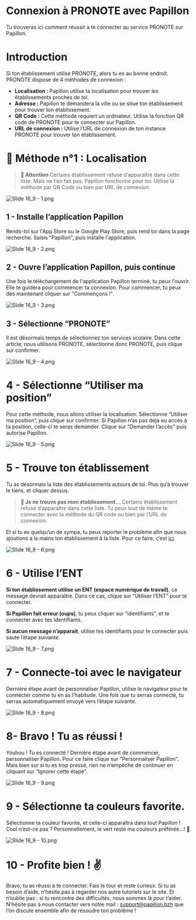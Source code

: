 # Connexion à PRONOTE avec Papillon

Tu trouveras ici comment réussir a te connecter au service PRONOTE sur Papillon.

# Introduction

Si ton établissement utilise PRONOTE, alors tu es au bonne endroit. PRONOTE dispose de 4 méthodes de connexion :

- **Localisation :** Papillon utilise ta localisation pour trouver les établissements proches de toi.
- **Adresse :** Papillon te demandera la ville ou se situe ton établissement pour trouver ton établissement.
- **QR Code :** Cette méthode requiert un ordinateur. Utilise la fonction QR code de PRONOTE pour te connecter sur Papillon.
- **URL de connexion :** Utilise l’URL de connexion de ton instance PRONOTE pour trouver ton établissement.

# 📍 Méthode n°1 : Localisation

> **🚨 Attention**
Certains établissement refuse d’apparaître dans cette liste. Mais ne t’en fait pas, Papillon fonctionne pour toi. Utilise la méthode par QR Code ou bien par URL de connexion.
> 

![Slide 16_9 - 1.png](Connexion%20a%CC%80%20PRONOTE%20avec%20Papillon%201729a5f8c6c28088b817f58b880d7225/Slide_16_9_-_1.png)

## 1 - Installe l’application Papillon

Rends-toi sur l'App Store ou le Google Play Store, puis rend toi dans la page recherche. Saisis "Papillon", puis installe l'application.

![Slide 16_9 - 2.png](Connexion%20a%CC%80%20PRONOTE%20avec%20Papillon%201729a5f8c6c28088b817f58b880d7225/Slide_16_9_-_2.png)

## 2 - Ouvre l’application Papillon, puis continue

Une fois le téléchargement de l'application Papillon terminé, tu peux l'ouvrir. Elle te guidera pour commencer ta connexion. Pour commencer, tu peux dès maintenant cliquer sur "Commençons !".

![Slide 16_9 - 3.png](Connexion%20a%CC%80%20PRONOTE%20avec%20Papillon%201729a5f8c6c28088b817f58b880d7225/Slide_16_9_-_3.png)

## 3 - Sélectionne “PRONOTE”

Il est désormais temps de sélectionnez ton services scolaire. Dans cette article, nous utilisons PRONOTE, sélectionne donc PRONOTE, puis clique sur confirmer.

![Slide 16_9 - 4.png](Connexion%20a%CC%80%20PRONOTE%20avec%20Papillon%201729a5f8c6c28088b817f58b880d7225/Slide_16_9_-_4.png)

# 4 - Sélectionne “Utiliser ma position”

Pour cette méthode, nous allons utiliser la localisation. Sélectionne “Utiliser ma position”, puis clique sur confirmer. Si Papillon n’as pas déjà eu accès à ta position, celle-ci te seras demander. Clique sur “Demander l’accès” puis autorise Papillon.

![Slide 16_9 - 5.png](Connexion%20a%CC%80%20PRONOTE%20avec%20Papillon%201729a5f8c6c28088b817f58b880d7225/Slide_16_9_-_5.png)

# 5 - Trouve ton établissement

Tu as désormais la liste des établissements autours de toi. Plus qu’à trouver le tiens, et cliquer dessus.

> **🫥 Je ne trouve pas mon établissement…**
Certains établissement refuse d’apparaître dans cette liste. Tu peux tout de même te connecter avec la méthode du QR code ou bien par l’URL de connexion.

Et si tu es quelqu’un de sympa, tu peux reporter le problème afin que nous ajoutions a la mains ton établissement à la liste. Pour ce faire, c’est [ici](https://github.com/PapillonApp/support/issues/new/choose).
> 

![Slide 16_9 - 6.png](Connexion%20a%CC%80%20PRONOTE%20avec%20Papillon%201729a5f8c6c28088b817f58b880d7225/Slide_16_9_-_6.png)

# 6 - Utilise l’ENT

**Si ton établissement utilise un ENT (espace numérique de travail)**, ce message devrait apparaître. Dans ce cas, clique sur “Utiliser l’ENT” pour te connecter.

**Si Papillon fait erreur (oups)**, tu peux cliquer sur “identifiants”, et te connecter avec tes identifiants.

**Si aucun message n’apparait**, utilise tes identifiants pour te connecter puis saute l’étape suivante.

![Slide 16_9 - 7.png](Connexion%20a%CC%80%20PRONOTE%20avec%20Papillon%201729a5f8c6c28088b817f58b880d7225/Slide_16_9_-_7.png)

# 7 - Connecte-toi avec le navigateur

Dernière étape avant de personnaliser Papillon, utilise le navigateur pour te connecter comme tu en as l’habitude. Une fois que tu serras connecté, tu serras automatiquement envoyé vers l’étape suivante.

![Slide 16_9 - 8.png](Connexion%20a%CC%80%20PRONOTE%20avec%20Papillon%201729a5f8c6c28088b817f58b880d7225/Slide_16_9_-_8.png)

# 8- Bravo ! Tu as réussi !

Youhou ! Tu es connecté ! Dernière étape avant de commencer, personnaliser Papillon. Pour ce faire clique sur “Personnaliser Papillon”. Mais bien sur si tu es trop pressé, rien ne n’empêche de continuer en cliquant sur “Ignorer cette étape”.

![Slide 16_9 - 9.png](Connexion%20a%CC%80%20PRONOTE%20avec%20Papillon%201729a5f8c6c28088b817f58b880d7225/Slide_16_9_-_9.png)

# 9 - Sélectionne ta couleurs favorite.

Sélectionne ta couleur favorite, et celle-ci apparaîtra dans tout Papillon ! Cool n’est-ce pas ? Personnellement, le vert reste ma couleurs préférée…! 🤩

![Slide 16_9 - 10.png](Connexion%20a%CC%80%20PRONOTE%20avec%20Papillon%201729a5f8c6c28088b817f58b880d7225/Slide_16_9_-_10.png)

# 10 - Profite bien ! ✌️

Bravo, tu as réussi à te connecter. Fais le tour et reste curieux. Si tu as besoin d’aide, n’hésite pas à regarder nos autre tutoriels sur le site. Et n’oublie pas : si tu rencontre des difficultés, nous sommes là pour t’aider. N'hésite pas à nous contacter vers notre mail : [support@papillon.bzh](mailto:support@papillon.bzh) que l’on discute ensemble afin de résoudre ton problème !